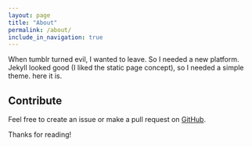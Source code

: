 ```yaml
---
layout: page
title: "About"
permalink: /about/
include_in_navigation: true
---
```


When tumblr turned evil, I wanted to leave. So I needed a new platform. Jekyll looked good (I liked the static page concept), so I needed a simple theme. here it is.

## Contribute
Feel free to create an issue or make a pull request on [GitHub](https://github.com/dhoepfl/tanne).

Thanks for reading!
